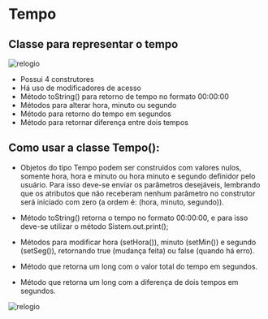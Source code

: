 # Tempo

## Classe para representar o tempo

![relogio](https://i.pinimg.com/originals/99/bd/a6/99bda67dc6f2481597d4050a0f4bbacc.gif)

- Possui 4 construtores
- Há uso de modificadores de acesso
- Método toString() para retorno de tempo no formato 00:00:00
- Métodos para alterar hora, minuto ou segundo
- Método para retorno do tempo em segundos
- Método para retornar diferença entre dois tempos

## Como usar a classe Tempo():

- Objetos do tipo Tempo podem ser construidos com valores nulos, somente hora, hora e minuto ou hora minuto e segundo definidor pelo usuário.
Para isso deve-se enviar os parâmetros desejáveis, lembrando que os atributos que não receberam nenhum parâmetro no construtor 
será iniciado com zero (a ordem é: (hora, minuto, segundo)).

- Método toString() retorna o tempo no formato 00:00:00, e para isso deve-se utilizar o método Sistem.out.print();

- Métodos para modificar hora (setHora()), minuto (setMin()) e segundo (setSeg()), retornando true (mudança feita) ou false (quando há erro).

- Método que retorna um long com o valor total do tempo em segundos.

- Método que retorna um long com a diferença de dois tempos em segundos.


![relogio](https://www.altoastral.com.br/wp-content/uploads/2016/08/relogio-velho.gif)
